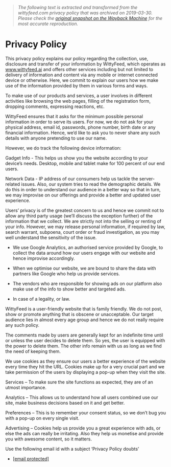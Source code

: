 > *The following text is extracted and transformed from the wittyfeed.com privacy policy that was archived on 2019-03-30. Please check the [original snapshot on the Wayback Machine](https://web.archive.org/web/20190330232036id_/https%3A//www.wittyfeed.tv/privacy) for the most accurate reproduction.*

# Privacy Policy

This privacy policy explains our policy regarding the collection, use, disclosure and transfer of your information by WittyFeed, which operates as www.wittyfeed.ai and offers other services including but not limited to delivery of information and content via any mobile or internet connected device or otherwise. Here, we commit to explain our users how we make use of the information provided by them in various forms and ways. 

To make use of our products and services, a user involves in different activities like browsing the web pages, filling of the registration form, dropping comments, expressing reactions, etc.

WittyFeed ensures that it asks for the minimum possible personal information in order to serve its users. For now, we do not ask for your physical address, email id, passwords, phone number, birth date or any financial information. Hence, we’d like to ask you to never share any such details with anyone pretending to use our name. 

However, we do track the following device information: 

Gadget Info -  This helps us show you the website according to your device’s needs. Desktop, mobile and tablet make for 100 percent of our end users. 

Network Data -  IP address of our consumers help us tackle the server-related issues. Also, our system tries to read the demographic details. We do this in order to understand our audience in a better way so that in turn, we may improvise on our offerings and provide a better and updated user experience. 

Users’ privacy is of the greatest concern to us and hence we commit not to allow any third party usage (we’ll discuss the exception further) of the information that we collect. We are strictly not into the selling or renting of your info. However, we may release personal information, if required by law, search warrant, subpoena, court order or fraud investigation, as you may well understand the sensitivity of the issue. 

  * We use Google Analytics, an authorised service provided by Google, to collect the data around how our users engage with our website and hence improvise accordingly. 


  * When we optimise our website, we are bound to share the data with partners like Google who help us provide services. 
  * The vendors who are responsible for showing ads on our platform also make use of the info to show better and targeted ads.
  * In case of a legality, or law.



WittyFeed is a user-friendly website that is family friendly. We do not post, show or promote anything that is obscene or unacceptable. Our target audience lies in almost every age group and hence we do not really require any such policy.

The comments made by users are generally kept for an indefinite time until or unless the user decides to delete them. So yes, the user is equipped with the power to delete them. The other info remain with us as long as we find the need of keeping them. 

We use cookies as they ensure our users a better experience of the website every time they hit the URL. Cookies make up for a very crucial part and we take permission of the users by displaying a pop-up when they visit the site.

Services – To make sure the site functions as expected, they are of an utmost importance.

Analytics – This allows us to understand how all users combined use our site, make business decisions based on it and get better. 

Preferences – This is to remember your consent status, so we don’t bug you with a pop-up on every single visit. 

Advertising – Cookies help us provide you a great experience with ads, or else the ads can really be irritating. Also they help us monetise and provide you with awesome content, so it matters.

Use the following email id with a subject ‘Privacy Policy doubts’

  * [[email protected]](https://www.wittyfeed.tv/#)


